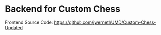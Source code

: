 # Backend for Custom Chess

Frontend Source Code: https://github.com/jwernethUMD/Custom-Chess-Updated
